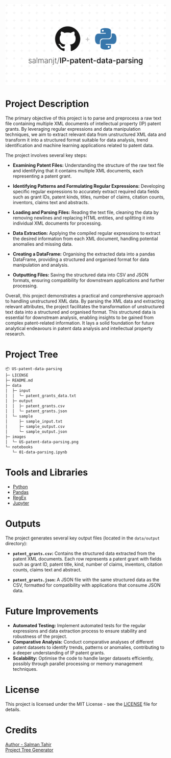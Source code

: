 ![US-patent-data-parsing](images/IP-patent-data-parsing.png)

# Project Description

The primary objective of this project is to parse and preprocess a raw text file containing multiple XML documents of intellectual property (IP) patent grants. By leveraging regular expressions and data manipulation techniques, we aim to extract relevant data from unstructured XML data and transform it into a structured format suitable for data analysis, trend identification and machine learning applications related to patent data.

The project involves several key steps:

-   **Examining Patent Files:** Understanding the structure of the raw text file and identifying that it contains multiple XML documents, each representing a patent grant.

-   **Identifying Patterns and Formulating Regular Expressions:** Developing specific regular expressions to accurately extract required data fields such as grant IDs, patent kinds, titles, number of claims, citation counts, inventors, claims text and abstracts.

-   **Loading and Parsing Files:** Reading the text file, cleaning the data by removing newlines and replacing HTML entities, and splitting it into individual XML documents for processing.

-   **Data Extraction:** Applying the compiled regular expressions to extract the desired information from each XML document, handling potential anomalies and missing data.

-   **Creating a DataFrame:** Organising the extracted data into a pandas DataFrame, providing a structured and organised format for data manipulation and analysis.

-   **Outputting Files:** Saving the structured data into CSV and JSON formats, ensuring compatibility for downstream applications and further processing.

Overall, this project demonstrates a practical and comprehensive approach to handling unstructured XML data. By parsing the XML data and extracting relevant attributes, the project facilitates the transformation of unstructured text data into a structured and organised format. This structured data is essential for downstream analysis, enabling insights to be gained from complex patent-related information. It lays a solid foundation for future analytical endeavours in patent data analysis and intellectual property research.

# Project Tree

```
📦 US-patent-data-parsing
├─ LICENSE
├─ README.md
├─ data
│  ├─ input
│  │  └─ patent_grants_data.txt
│  ├─ output
│  │  ├─ patent_grants.csv
│  │  └─ patent_grants.json
│  └─ sample
│     ├─ sample_input.txt
│     ├─ sample_output.csv
│     └─ sample_output.json
├─ images
│  └─ US-patent-data-parsing.png
└─ notebooks
   └─ 01-data-parsing.ipynb
```

# Tools and Libraries

-   [Python](https://www.python.org/downloads/)
-   [Pandas](https://pandas.pydata.org/)
-   [RegEx](https://docs.python.org/3/library/re.html)
-   [Jupyter ](https://jupyter.org/)

# Outputs

The project generates several key output files (located in the `data/output` directory):

-   **`patent_grants.csv`:** Contains the structured data extracted from the patent XML documents. Each row represents a patent grant with fields such as grant ID, patent title, kind, number of claims, inventors, citation counts, claims text and abstract.

-   **`patent_grants.json`:** A JSON file with the same structured data as the CSV, formatted for compatibility with applications that consume JSON data.

# Future Improvements

-   **Automated Testing:** Implement automated tests for the regular expressions and data extraction process to ensure stability and robustness of the project.
-   **Comparative Analysis:** Conduct comparative analyses of different patent datasets to identify trends, patterns or anomalies, contributing to a deeper understanding of IP patent grants.
-   **Scalability:** Optimise the code to handle larger datasets efficiently, possibly through parallel processing or memory management techniques.

# License

This project is licensed under the MIT License - see the [LICENSE](https://github.com/salmanjt/US-patent-data-parsing/blob/main/LICENSE) file for details.

# Credits

[Author - Salman Tahir](https://linkedin.com/in/salmanjt)  
[Project Tree Generator](https://woochanleee.github.io/project-tree-generator)
